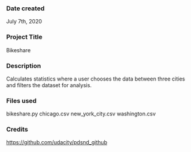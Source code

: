 ### Date created
July 7th, 2020

### Project Title
Bikeshare

### Description
Calculates statistics where a user chooses the data between three cities and filters the dataset for analysis.

### Files used
bikeshare.py
chicago.csv
new_york_city.csv
washington.csv

### Credits
https://github.com/udacity/pdsnd_github
